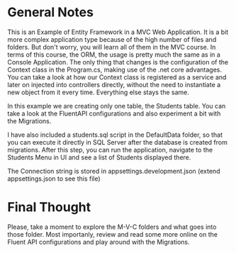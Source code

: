 
# General Notes
This is an Example of Entity Framework in a MVC Web Application.
It is a bit more complex application type because of the high number of files and folders.
But don't worry, you will learn all of them in the MVC course.
In terms of this course, the ORM, the usage is pretty much the same as in a Console Application.
The only thing that changes is the configuration of the Context class in the Program.cs, making use of the .net core advantages.
You can take a look at how our Context class is registered as a service and later on injected into controllers directly,
without the need to instantiate a new object from it every time.
Everything else stays the same.

In this example we are creating only one table, the Students table.
You can take a look at the FluentAPI configurations and also experiment a bit with the Migrations.

I have also included a students.sql script in the DefaultData folder, 
so that you can execute it directly in SQL Server after the database is created from migrations.
After this step, you can run the application, navigate to the Students Menu in UI and see a list of Students displayed there.

The Connection string is stored in appsettings.development.json (extend appsettings.json to see this file)

# Final Thought
Please, take a moment to explore the M-V-C folders and what goes into those folder.
Most importanly, review and read some more online on the Fluent API configurations and play around 
with the Migrations.